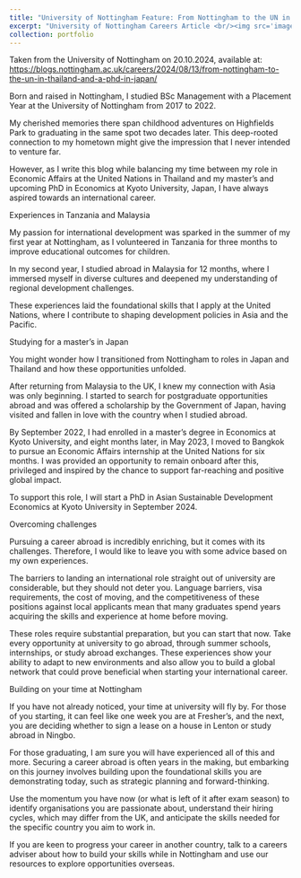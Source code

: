 ```yaml
---
title: "University of Nottingham Feature: From Nottingham to the UN in Thailand and a PhD in Japan"
excerpt: "University of Nottingham Careers Article <br/><img src='images/jack-crawford500300.png'>"
collection: portfolio
---
```


Taken from the University of Nottingham on 20.10.2024, available at: https://blogs.nottingham.ac.uk/careers/2024/08/13/from-nottingham-to-the-un-in-thailand-and-a-phd-in-japan/

Born and raised in Nottingham, I studied BSc Management with a Placement Year at the University of Nottingham from 2017 to 2022.

My cherished memories there span childhood adventures on Highfields Park to graduating in the same spot two decades later. This deep-rooted connection to my hometown might give the impression that I never intended to venture far.

However, as I write this blog while balancing my time between my role in Economic Affairs at the United Nations in Thailand and my master’s and upcoming PhD in Economics at Kyoto University, Japan, I have always aspired towards an international career.

Experiences in Tanzania and Malaysia

My passion for international development was sparked in the summer of my first year at Nottingham, as I volunteered in Tanzania for three months to improve educational outcomes for children.

In my second year, I studied abroad in Malaysia for 12 months, where I immersed myself in diverse cultures and deepened my understanding of regional development challenges.

These experiences laid the foundational skills that I apply at the United Nations, where I contribute to shaping development policies in Asia and the Pacific.

Studying for a master’s in Japan

You might wonder how I transitioned from Nottingham to roles in Japan and Thailand and how these opportunities unfolded.

After returning from Malaysia to the UK, I knew my connection with Asia was only beginning. I started to search for postgraduate opportunities abroad and was offered a scholarship by the Government of Japan, having visited and fallen in love with the country when I studied abroad.

By September 2022, I had enrolled in a master’s degree in Economics at Kyoto University, and eight months later, in May 2023, I moved to Bangkok to pursue an Economic Affairs internship at the United Nations for six months. I was provided an opportunity to remain onboard after this, privileged and inspired by the chance to support far-reaching and positive global impact.

To support this role, I will start a PhD in Asian Sustainable Development Economics at Kyoto University in September 2024.

Overcoming challenges

Pursuing a career abroad is incredibly enriching, but it comes with its challenges. Therefore, I would like to leave you with some advice based on my own experiences.

The barriers to landing an international role straight out of university are considerable, but they should not deter you. Language barriers, visa requirements, the cost of moving, and the competitiveness of these positions against local applicants mean that many graduates spend years acquiring the skills and experience at home before moving.

These roles require substantial preparation, but you can start that now. Take every opportunity at university to go abroad, through summer schools, internships, or study abroad exchanges. These experiences show your ability to adapt to new environments and also allow you to build a global network that could prove beneficial when starting your international career.

Building on your time at Nottingham

If you have not already noticed, your time at university will fly by. For those of you starting, it can feel like one week you are at Fresher’s, and the next, you are deciding whether to sign a lease on a house in Lenton or study abroad in Ningbo.

For those graduating, I am sure you will have experienced all of this and more. Securing a career abroad is often years in the making, but embarking on this journey involves building upon the foundational skills you are demonstrating today, such as strategic planning and forward-thinking.

Use the momentum you have now (or what is left of it after exam season) to identify organisations you are passionate about, understand their hiring cycles, which may differ from the UK, and anticipate the skills needed for the specific country you aim to work in.

If you are keen to progress your career in another country, talk to a careers adviser about how to build your skills while in Nottingham and use our resources to explore opportunities overseas.


